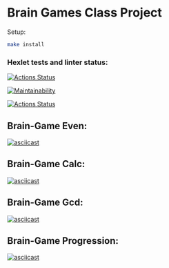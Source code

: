 # Brain Games Class Project

Setup:
```sh
make install
```

### Hexlet tests and linter status:
[![Actions Status](https://github.com/drylb/frontend-project-lvl1/workflows/hexlet-check/badge.svg)](https://github.com/drylb/frontend-project-lvl1/actions)

[![Maintainability](https://api.codeclimate.com/v1/badges/a99a88d28ad37a79dbf6/maintainability)](https://codeclimate.com/github/codeclimate/codeclimate/maintainability)

[![Actions Status](https://github.com/drylb/frontend-project-lvl1/workflows/.github/workflows/node.js.yml/badge.svg)](https://github.com/drylb/frontend-project-lvl1/actions)

## Brain-Game Even:

[![asciicast](https://asciinema.org/a/KNhzUibWzvKu6gU7sMOgpX7lU.svg)](https://asciinema.org/a/KNhzUibWzvKu6gU7sMOgpX7lU)

## Brain-Game Calc:

[![asciicast](https://asciinema.org/a/qRbrL1vjPA7IlpklmaDtRzU1n.svg)](https://asciinema.org/a/qRbrL1vjPA7IlpklmaDtRzU1n)

## Brain-Game Gcd:

[![asciicast](https://asciinema.org/a/OejfFxWH4JA7wjjRM70sSxcka.svg)](https://asciinema.org/a/OejfFxWH4JA7wjjRM70sSxcka)

## Brain-Game Progression:

[![asciicast](https://asciinema.org/a/5GcPIaFUiF9xxjnpJXX5waNif.svg)](https://asciinema.org/a/5GcPIaFUiF9xxjnpJXX5waNif)